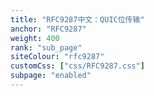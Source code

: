 ```yaml
---
title: "RFC9287中文：QUIC位传输"
anchor: "RFC9287"
weight: 400
rank: "sub_page"
siteColour: "rfc9287"
customCss: ["css/RFC9287.css"]
subpage: "enabled"
---
```


